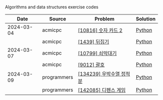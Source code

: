 Algorithms and data structures exercise codes

| Date       | Source      | Problem                                                                                       | Solution                          |
| ---------- | ----------- | --------------------------------------------------------------------------------------------- | --------------------------------- |
| 2024-03-04 | acmicpc     | [[10816] 숫자 카드 2](https://www.acmicpc.net/problem/10816)                                  | [Python](./acmicpc/10816.py)      |
|            | acmicpc     | [[1439] 뒤집기](https://www.acmicpc.net/problem/1439)                                         | [Python](./acmicpc/1439.py)       |
| 2024-03-07 | acmicpc     | [[10799] 쇠막대기 ](https://www.acmicpc.net/problem/10799)                                    | [Python](./acmicpc/10799.py)      |
|            | acmicpc     | [[9012] 괄호 ](https://www.acmicpc.net/problem/9012)                                          | [Python](./acmicpc/9012.py)       |
| 2024-03-09 | programmers | [[134239] 우박수열 정적분 ](https://school.programmers.co.kr/learn/courses/30/lessons/134239) | [Python](./programmers/134239.py) |
|            | programmers | [[142085] 디펜스 게임 ](https://school.programmers.co.kr/learn/courses/30/lessons/142085)     | [Python](./programmers/142085.py) |
